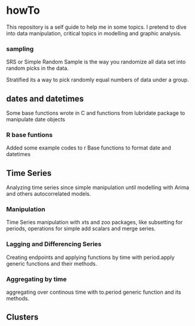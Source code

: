 # howTo
This repository is a self guide to help me in some topics. I pretend to dive into data manipulation, critical topics in modelling and graphic analysis. 

### sampling

SRS or Simple Random Sample is the way you randomize all data set into random picks in the data.

Stratified its a way to pick randomly equal numbers of data under a group.




## dates and datetimes
Some base functions wrote in C and functions from lubridate package to manipulate date objects

### R base funtions
Added some example codes to r Base functions to format date and datetimes




## Time Series
Analyzing time series since simple manipulation until modelling with Arima and others autocorrelated models.

### Manipulation
Time Series manipulation with xts and zoo packages, like subsetting for periods, operations for simple add scalars and merge series.

### Lagging and Differencing Series
Creating endpoints and applying functions by time with period.apply generic functions and their methods.

### Aggregating by time
aggregating over continous time with to.period generic function and its methods.




## Clusters





